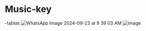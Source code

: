 # Music-key
-tablas
![WhatsApp Image 2024-09-23 at 9 39 03 AM](https://github.com/user-attachments/assets/45b38054-943b-42ce-987c-9fddac20e4f6)
![image](https://github.com/user-attachments/assets/9436f374-8424-4d4d-8257-a959d99b66b0)
